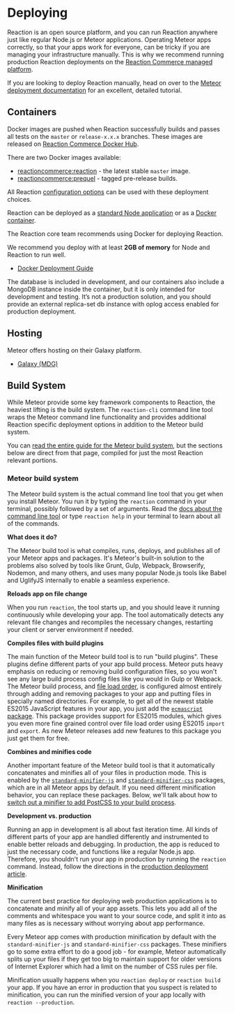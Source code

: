 # Deploying

Reaction is an open source platform, and you can run Reaction anywhere just like regular Node.js or Meteor applications. Operating Meteor apps correctly, so that your apps work for everyone, can be tricky if you are managing your infrastructure manually. This is why we recommend running production Reaction deployments on the [Reaction Commerce managed platform](https://reactioncommerce.com/features#get-a-demo).

If you are looking to deploy Reaction manually, head on over to the [Meteor deployment documentation](https://guide.meteor.com/deployment.html) for an excellent, detailed tutorial.

## Containers

Docker images are pushed when Reaction successfully builds and passes all tests on the `master` or `release-x.x.x` branches. These images are released on [Reaction Commerce Docker Hub](https://hub.docker.com/u/reactioncommerce/).

There are two Docker images available:

- [reactioncommerce:reaction](https://hub.docker.com/r/reactioncommerce/reaction/) - the latest stable `master` image.
- [reactioncommerce:prequel](https://hub.docker.com/r/reactioncommerce/prequel/) - tagged pre-release builds.

All Reaction [configuration options](/developer/configuration.md) can be used with these deployment choices.

Reaction can be deployed as a [standard Node application](https://guide.meteor.com/deployment.html) or as a [Docker container](https://www.docker.com/).

The Reaction core team recommends using Docker for deploying Reaction.

We recommend you deploy with at least **2GB of memory** for Node and Reaction to run well.

- [Docker Deployment Guide](deploying/docker.md)

The database is included in development, and our containers also include a MongoDB instance inside the container, but it is only intended for development and testing. It’s not a production solution, and you should provide an external replica-set db instance with oplog access enabled for production deployment.

## Hosting

Meteor offers hosting on their Galaxy platform.

- [Galaxy (MDG)](https://www.meteor.com/hosting)

## Build System

While Meteor provide some key framework components to Reaction, the heaviest lifting is the build system. The `reaction-cli` command line tool wraps the Meteor command line functionality and provides additional Reaction specific deployment options in addition to the Meteor build system.

You can [read the entire guide for the Meteor build system](https://guide.meteor.com/build-tool.html), but the sections below are direct from that page, compiled for just the most Reaction relevant portions.

### Meteor build system

The Meteor build system is the actual command line tool that you get when you install Meteor. You run it by typing the `reaction` command in your terminal, possibly followed by a set of arguments. Read the [docs about the command line tool](https://github.com/reactioncommerce/reaction-cli) or type `reaction help` in your terminal to learn about all of the commands.

**What does it do?**

The Meteor build tool is what compiles, runs, deploys, and publishes all of your Meteor apps and packages. It's Meteor's built-in solution to the problems also solved by tools like Grunt, Gulp, Webpack, Browserify, Nodemon, and many others, and uses many popular Node.js tools like Babel and UglifyJS internally to enable a seamless experience.

**Reloads app on file change**

When you run `reaction`, the tool starts up, and you should leave it running continuously while developing your app. The tool automatically detects any relevant file changes and recompiles the necessary changes, restarting your client or server environment if needed.

**Compiles files with build plugins**

The main function of the Meteor build tool is to run "build plugins". These plugins define different parts of your app build process. Meteor puts heavy emphasis on reducing or removing build configuration files, so you won't see any large build process config files like you would in Gulp or Webpack. The Meteor build process, and [file load order](structure.html#load-order), is configured almost entirely through adding and removing packages to your app and putting files in specially named directories. For example, to get all of the newest stable ES2015 JavaScript features in your app, you just add the [`ecmascript` package](http://docs.meteor.com/#/full/ecmascript). This package provides support for ES2015 modules, which gives you even more fine grained control over file load order using ES2015 `import` and `export`. As new Meteor releases add new features to this package you just get them for free.

**Combines and minifies code**

Another important feature of the Meteor build tool is that it automatically concatenates and minifies all of your files in production mode. This is enabled by the [`standard-minifier-js`](https://atmospherejs.com/meteor/standard-minifiers-js) and [`standard-minifier-css`](https://atmospherejs.com/meteor/standard-minifiers-css) packages, which are in all Meteor apps by default. If you need different minification behavior, you can replace these packages. Below, we'll talk about how to [switch out a minifier to add PostCSS to your build process](#postcss).

**Development vs. production**

Running an app in development is all about fast iteration time. All kinds of different parts of your app are handled differently and instrumented to enable better reloads and debugging. In production, the app is reduced to just the necessary code, and functions like a regular Node.js app. Therefore, you shouldn't run your app in production by running the `reaction` command. Instead, follow the directions in the [production deployment article](https://guide.meteor.com/deployment.html#custom-deployment).

**Minification**

The current best practice for deploying web production applications is to concatenate and minify all of your app assets. This lets you add all of the comments and whitespace you want to your source code, and split it into as many files as is necessary without worrying about app performance.

Every Meteor app comes with production minification by default with the `standard-minifier-js` and `standard-minifier-css` packages. These minifiers go to some extra effort to do a good job - for example, Meteor automatically splits up your files if they get too big to maintain support for older versions of Internet Explorer which had a limit on the number of CSS rules per file.

Minification usually happens when you `reaction deploy` or `reaction build` your app. If you have an error in production that you suspect is related to minification, you can run the minified version of your app locally with `reaction --production`.
